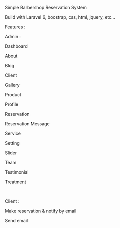 Simple Barbershop Reservation System 

Build with Laravel 6, boostrap, css, html, jquery, etc...

Features :

Admin :

<p>Dashboard</p>
<p>About</p>
<p>Blog
<p>Client
<p>Gallery
<p>Product
<p>Profile</p>
<p>Reservation</p>
<p>Reservation Message</p>
<p>Service</p>
<p>Setting</p>
<p>Slider</p>
<p>Team</p>
<p>Testimonial</p>
<p>Treatment</p>

<br>

Client :
<p>Make reservation & notify by email</p>
<p>Send email</p>
